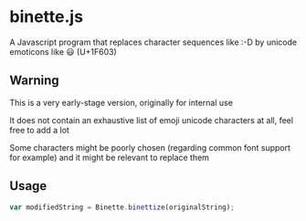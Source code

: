 # binette.js
A Javascript program that replaces character sequences like :-D by unicode emoticons like 😃 (U+1F603)

## Warning
This is a very early-stage version, originally for internal use

It does not contain an exhaustive list of emoji unicode characters at all, feel free to add a lot

Some characters might be poorly chosen (regarding common font support for example) and it might be relevant to replace them

## Usage
```javascript
var modifiedString = Binette.binettize(originalString);